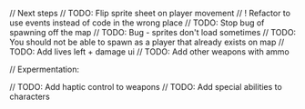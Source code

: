 // Next steps
// TODO: Flip sprite sheet on player movement
// ! Refactor to use events instead of code in the wrong place
// TODO: Stop bug of spawning off the map
// TODO: Bug - sprites don't load sometimes
// TODO: You should not be able to spawn as a player that already exists on map
// TODO: Add lives left + damage ui
// TODO: Add other weapons with ammo

// Expermentation:

// TODO: Add haptic control to weapons
// TODO: Add special abilities to characters


